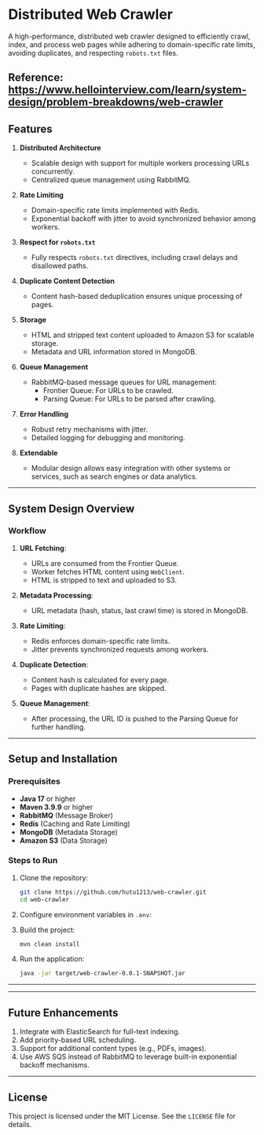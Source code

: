 # Distributed Web Crawler

A high-performance, distributed web crawler designed to efficiently crawl, index, and process web pages while adhering to domain-specific rate limits, avoiding duplicates, and respecting `robots.txt` files.

Reference: https://www.hellointerview.com/learn/system-design/problem-breakdowns/web-crawler
---

## Features

1. **Distributed Architecture**
    - Scalable design with support for multiple workers processing URLs concurrently.
    - Centralized queue management using RabbitMQ.

2. **Rate Limiting**
    - Domain-specific rate limits implemented with Redis.
    - Exponential backoff with jitter to avoid synchronized behavior among workers.

3. **Respect for `robots.txt`**
    - Fully respects `robots.txt` directives, including crawl delays and disallowed paths.

4. **Duplicate Content Detection**
    - Content hash-based deduplication ensures unique processing of pages.

5. **Storage**
    - HTML and stripped text content uploaded to Amazon S3 for scalable storage.
    - Metadata and URL information stored in MongoDB.

6. **Queue Management**
    - RabbitMQ-based message queues for URL management:
        - Frontier Queue: For URLs to be crawled.
        - Parsing Queue: For URLs to be parsed after crawling.

7. **Error Handling**
    - Robust retry mechanisms with jitter.
    - Detailed logging for debugging and monitoring.

8. **Extendable**
    - Modular design allows easy integration with other systems or services, such as search engines or data analytics.

---

## System Design Overview



### Workflow
1. **URL Fetching**:
    - URLs are consumed from the Frontier Queue.
    - Worker fetches HTML content using `WebClient`.
    - HTML is stripped to text and uploaded to S3.

2. **Metadata Processing**:
    - URL metadata (hash, status, last crawl time) is stored in MongoDB.

3. **Rate Limiting**:
    - Redis enforces domain-specific rate limits.
    - Jitter prevents synchronized requests among workers.

4. **Duplicate Detection**:
    - Content hash is calculated for every page.
    - Pages with duplicate hashes are skipped.

5. **Queue Management**:
    - After processing, the URL ID is pushed to the Parsing Queue for further handling.

---

## Setup and Installation

### Prerequisites
- **Java 17** or higher
- **Maven 3.9.9** or higher
- **RabbitMQ** (Message Broker)
- **Redis** (Caching and Rate Limiting)
- **MongoDB** (Metadata Storage)
- **Amazon S3** (Data Storage)

### Steps to Run
1. Clone the repository:
   ```bash
   git clone https://github.com/hutu1213/web-crawler.git
   cd web-crawler
   ```

2. Configure environment variables in `.env`:

3. Build the project:
   ```bash
   mvn clean install
   ```

4. Run the application:
   ```bash
   java -jar target/web-crawler-0.0.1-SNAPSHOT.jar
   ```

---

---

## Future Enhancements
1. Integrate with ElasticSearch for full-text indexing.
2. Add priority-based URL scheduling.
3. Support for additional content types (e.g., PDFs, images).
4. Use AWS SQS instead of RabbitMQ to leverage built-in exponential backoff mechanisms.
---

## License
This project is licensed under the MIT License. See the `LICENSE` file for details.

